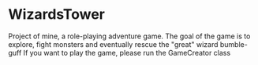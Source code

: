 # WizardsTower
Project of mine, a role-playing adventure game.
The goal of the game is to explore, fight monsters and eventually rescue the "great" wizard bumble-guff
If you want to play the game, please run the GameCreator class
